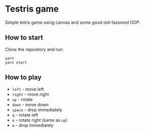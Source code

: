 # Testris game

Simple tetris game using canvas and some good old-fasioned OOP.

## How to start

Clone the repository and run:

```
yarn
yarn start
```

## How to play

- `left` - move left
- `right` - move right
- `up` - rotate
- `down` - move down
- `space` - drop immediately
- `q` - rotate left
- `e` - rotate right (same as `up`)
- `w` - drop immediately
